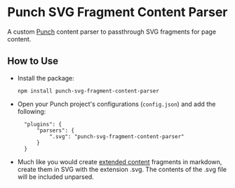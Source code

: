 # Punch SVG Fragment Content Parser

A custom [Punch](http://laktek.github.com/punch) content parser to passthrough SVG fragments for page content.

## How to Use 

* Install the package:

	`npm install punch-svg-fragment-content-parser`

* Open your Punch project's configurations (`config.json`) and add the following:

		"plugins": {
        	"parsers": {
            	".svg": "punch-svg-fragment-content-parser"
        	}
        }


* Much like you would create [extended content](https://github.com/laktek/punch/wiki/Contents#extended-contents)
fragments in markdown, create them in SVG with the extension .svg. The contents of the .svg file will be included
unparsed.
